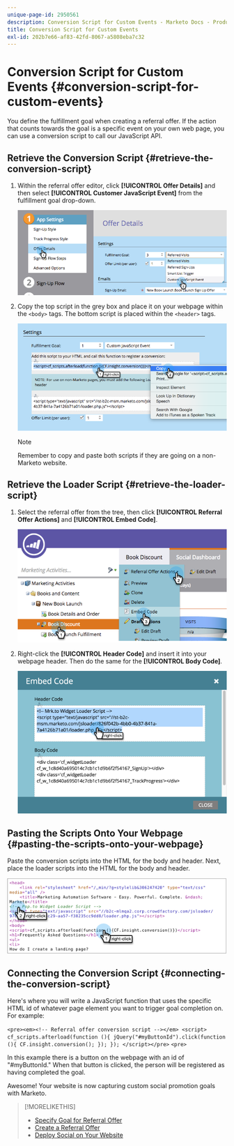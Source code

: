 ```yaml
---
unique-page-id: 2950561
description: Conversion Script for Custom Events - Marketo Docs - Product Documentation
title: Conversion Script for Custom Events
exl-id: 202b7e66-af83-42fd-8067-a5808eba7c32
---
```

# Conversion Script for Custom Events {#conversion-script-for-custom-events}

You define the fulfillment goal when creating a referral offer. If the action that counts towards the goal is a specific event on your own web page, you can use a conversion script to call our JavaScript API.

## Retrieve the Conversion Script {#retrieve-the-conversion-script}

1. Within the referral offer editor, click **[!UICONTROL Offer Details]** and then select **[!UICONTROL Customer JavaScript Event]** from the fulfillment goal drop-down.

   ![](assets/image2015-4-20-17-3a22-3a15.png)

1. Copy the top script in the grey box and place it on your webpage within the `<body>` tags. The bottom script is placed within the `<header>` tags.

   ![](assets/image2015-4-20-17-3a29-3a7.png)

   >[!NOTE]
   >
   >Remember to copy and paste both scripts if they are going on a non-Marketo website.

## Retrieve the Loader Script {#retrieve-the-loader-script}

1. Select the referral offer from the tree, then click **[!UICONTROL Referral Offer Actions]** and **[!UICONTROL Embed Code]**.

   ![](assets/image2015-4-20-17-3a34-3a46.png)

1. Right-click the **[!UICONTROL Header Code]** and insert it into your webpage header. Then do the same for the **[!UICONTROL Body Code]**.

   ![](assets/image2015-4-20-20-3a49-3a19.png)

## Pasting the Scripts Onto Your Webpage {#pasting-the-scripts-onto-your-webpage}

Paste the conversion scripts into the HTML for the body and header. Next, place the loader scripts into the HTML for the body and header.

![](assets/image2015-4-20-21-3a0-3a16.png)

## Connecting the Conversion Script {#connecting-the-conversion-script}

Here's where you will write a JavaScript function that uses the specific HTML id of whatever page element you want to trigger goal completion on. For example:

`<pre><em><!-- Referral offer conversion script --></em> <script> cf_scripts.afterload(function (){ jQuery("#myButtonId").click(function (){ CF.insight.conversion(); }); }); </script></pre>` `<pre>`

In this example there is a button on the webpage with an id of "#myButtonId." When that button is clicked, the person will be registered as having completed the goal.

Awesome! Your website is now capturing custom social promotion goals with Marketo.

>[!MORELIKETHIS]
>
>* [Specify Goal for Referral Offer](/help/marketo/product-docs/demand-generation/social/referral-offers/specify-goal-for-referral-offer.md)
>* [Create a Referral Offer](/help/marketo/product-docs/demand-generation/social/referral-offers/create-a-referral-offer.md)
>* [Deploy Social on Your Website](/help/marketo/product-docs/demand-generation/social/social-functions/deploy-social-on-your-website.md)
